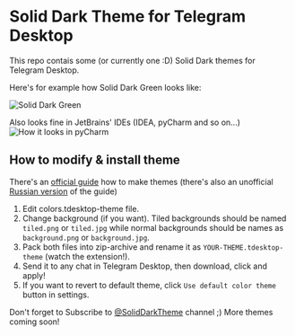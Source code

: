 # Solid Dark Theme for Telegram Desktop

This repo contais some (or currently one :D) Solid Dark themes for Telegram Desktop.

Here's for example how Solid Dark Green looks like:

![Solid Dark Green](https://pp.vk.me/c638426/v638426512/18005/X3QY1lgXg3o.jpg)

Also looks fine in JetBrains' IDEs (IDEA, pyCharm and so on...)
![How it looks in pyCharm](https://pp.vk.me/c637720/v637720512/2c4c1/sxbeyUq-uu4.jpg)

## How to modify & install theme

There's an [official guide](http://telegra.ph/Create-Telegram-Theme-01-12) how to make themes (there's also an unofficial [Russian version](http://telegra.ph/Telegram-Desktop-Rukovodstvo-po-temam-01-12) of the guide)

1) Edit colors.tdesktop-theme file.  
2) Change background (if you want). Tiled backgrounds should be named `tiled.png` or `tiled.jpg` while normal backgrounds should be names as `background.png` or `background.jpg`.  
3) Pack both files into zip-archive and rename it as `YOUR-THEME.tdesktop-theme` (watch the extension!).  
4) Send it to any chat in Telegram Desktop, then download, click and apply!  
5) If you want to revert to default theme, click `Use default color theme` button in settings.  

Don't forget to Subscribe to [@SolidDarkTheme](https://telegram.me/SolidDarkTheme) channel ;) More themes coming soon!
